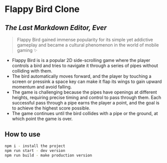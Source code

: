 # Flappy Bird Clone
## _The Last Markdown Editor, Ever_

> Flappy Bird gained immense popularity for its simple yet addictive gameplay and became a cultural phenomenon in the world of mobile gaming ✨ 

- Flappy Bird is is a popular 2D side-scrolling game where the player controls a bird and tries to navigate it through a series of pipes without colliding with them. 
- The bird automatically moves forward, and the player by touching a screen or pressink a space key can make it flap its wings to gain upward momentum and avoid falling. 
- The game is challenging because the pipes have openings at different heights, requiring precise timing and control to pass through them. Each successful pass through a pipe earns the player a point, and the goal is to achieve the highest score possible. 
- The game continues until the bird collides with a pipe or the ground, at which point the game is over. 


## How to use

```sh
npm i - install the project
npm run start - dev version
npm run build - make production version
```

